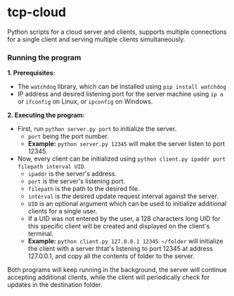 # tcp-cloud

Python scripts for a cloud server and clients, supports multiple connections for a single client and serving multiple clients simultaneously.

### Running the program

**1. Prerequisites:**
  - The `watchdog` library, which can be installed using `pip install watchdog`
  - IP address and desired listening port for the server machine using `ip a` or `ifconfig` on Linux, or `ipconfig` on Windows.

**2. Executing the program:**
  - First, run `python server.py port` to initialize the server.
    - `port` being the port number.
    - **Example:** `python server.py 12345` will make the server listen to port 12345.
  - Now, every client can be initialized using `python client.py ipaddr port filepath interval UID`.
    - `ipaddr` is the server's address.
    - `port` is the server's listening port.
    - `filepath` is the path to the desired file.
    - `interval` is the desired update request interval against the server.
    - `UID` is an optional argument which can be used to initialize additional clients for a single user.
    - If a UID was not entered by the user, a 128 characters long UID for this specific client will be created and displayed on the client's terminal.
    - **Example:** `python client.py 127.0.0.1 12345 ~/folder` will initialize the client with a server thtat's listening to port 12345 at address 127.0.0.1, and copy all the contents of folder to the server.

  Both programs will keep running in the background, the server will continue accepting additional clients, while the client will periodically check for updates in the destination folder.
